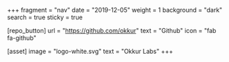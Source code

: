 +++
fragment = "nav"
date = "2019-12-05"
weight = 1
background = "dark"
search = true
sticky = true

[repo_button]
  url = "https://github.com/okkur"
  text = "Github"
  icon = "fab fa-github"

[asset]
  image = "logo-white.svg"
  text = "Okkur Labs"
+++
